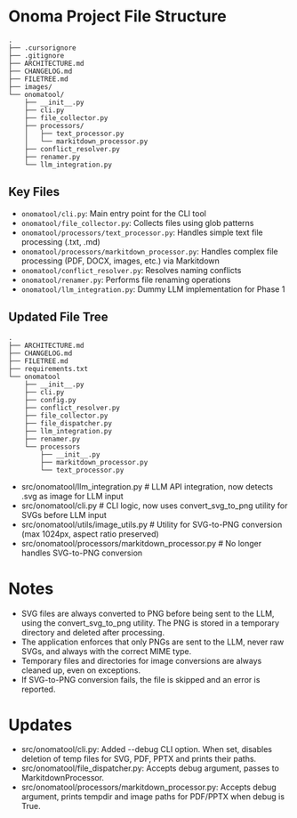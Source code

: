 # Onoma Project File Structure

```
.
├── .cursorignore
├── .gitignore
├── ARCHITECTURE.md
├── CHANGELOG.md
├── FILETREE.md
├── images/
└── onomatool/
    ├── __init__.py
    ├── cli.py
    ├── file_collector.py
    ├── processors/
    │   ├── text_processor.py
    │   └── markitdown_processor.py
    ├── conflict_resolver.py
    ├── renamer.py
    └── llm_integration.py
```

## Key Files
- `onomatool/cli.py`: Main entry point for the CLI tool
- `onomatool/file_collector.py`: Collects files using glob patterns
- `onomatool/processors/text_processor.py`: Handles simple text file processing (.txt, .md)
- `onomatool/processors/markitdown_processor.py`: Handles complex file processing (PDF, DOCX, images, etc.) via Markitdown
- `onomatool/conflict_resolver.py`: Resolves naming conflicts
- `onomatool/renamer.py`: Performs file renaming operations
- `onomatool/llm_integration.py`: Dummy LLM implementation for Phase 1
## Updated File Tree
```
.
├── ARCHITECTURE.md
├── CHANGELOG.md
├── FILETREE.md
├── requirements.txt
└── onomatool
    ├── __init__.py
    ├── cli.py
    ├── config.py
    ├── conflict_resolver.py
    ├── file_collector.py
    ├── file_dispatcher.py
    ├── llm_integration.py
    ├── renamer.py
    └── processors
        ├── __init__.py
        ├── markitdown_processor.py
        └── text_processor.py
```

- src/onomatool/llm_integration.py  # LLM API integration, now detects .svg as image for LLM input
- src/onomatool/cli.py  # CLI logic, now uses convert_svg_to_png utility for SVGs before LLM input
- src/onomatool/utils/image_utils.py  # Utility for SVG-to-PNG conversion (max 1024px, aspect ratio preserved)
- src/onomatool/processors/markitdown_processor.py  # No longer handles SVG-to-PNG conversion

# Notes
- SVG files are always converted to PNG before being sent to the LLM, using the convert_svg_to_png utility. The PNG is stored in a temporary directory and deleted after processing.
- The application enforces that only PNGs are sent to the LLM, never raw SVGs, and always with the correct MIME type.
- Temporary files and directories for image conversions are always cleaned up, even on exceptions.
- If SVG-to-PNG conversion fails, the file is skipped and an error is reported.

# Updates
- src/onomatool/cli.py: Added --debug CLI option. When set, disables deletion of temp files for SVG, PDF, PPTX and prints their paths.
- src/onomatool/file_dispatcher.py: Accepts debug argument, passes to MarkitdownProcessor.
- src/onomatool/processors/markitdown_processor.py: Accepts debug argument, prints tempdir and image paths for PDF/PPTX when debug is True.